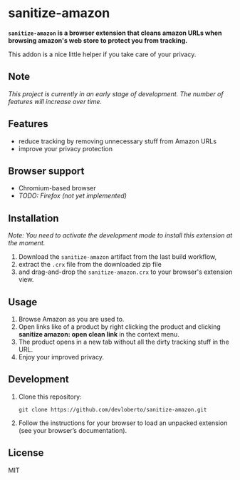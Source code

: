 # sanitize-amazon

**`sanitize-amazon` is a browser extension that cleans amazon URLs when browsing
amazon's web store to protect you from tracking.**

This addon is a nice little helper if you take care of your privacy.

## Note

_This project is currently in an early stage of development.
The number of features will increase over time._

## Features

- reduce tracking by removing unnecessary stuff from Amazon URLs
- improve your privacy protection

## Browser support

- Chromium-based browser
- _TODO: Firefox (not yet implemented)_

## Installation

_Note: You need to activate the development mode to install this extension
at the moment._

1. Download the `sanitize-amazon` artifact from the last build workflow,
2. extract the `.crx` file from the downloaded zip file
3. and drag-and-drop the `sanitize-amazon.crx` to your browser's extension view.

## Usage

1. Browse Amazon as you are used to.
2. Open links like of a product by right clicking the product and
   clicking **sanitize amazon: open clean link** in the context menu.
3. The product opens in a new tab without all the dirty tracking stuff in the URL.
4. Enjoy your improved privacy.

## Development

1. Clone this repository:

   ```
   git clone https://github.com/devloberto/sanitize-amazon.git
   ```

2. Follow the instructions for your browser to load an unpacked extension
   (see your browser’s documentation).

## License

MIT
